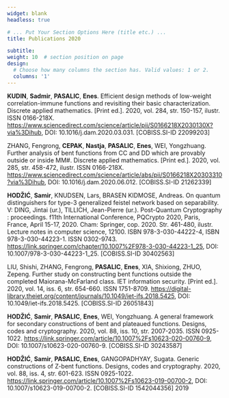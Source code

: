 ```yaml
---
widget: blank
headless: true

# ... Put Your Section Options Here (title etc.) ...
title: Publications 2020

subtitle: 
weight: 10  # section position on page
design:
  # Choose how many columns the section has. Valid values: 1 or 2.
  columns: '1'
---
```


**KUDIN**, **Sadmir**, **PASALIC**, **Enes**. Efficient design methods of low-weight correlation-immune functions and revisiting their basic characterization. Discrete applied mathematics. [Print ed.]. 2020, vol. 284, str. 150-157, ilustr. ISSN 0166-218X. https://www.sciencedirect.com/science/article/pii/S0166218X2030130X?via%3Dihub, DOI: 10.1016/j.dam.2020.03.031. [COBISS.SI-ID 22099203]

ZHANG, Fengrong, **CEPAK**, **Nastja**, **PASALIC**, **Enes**, WEI, Yongzhuang. Further analysis of bent functions from CC and DD which are provably outside or inside MM#. Discrete applied mathematics. [Print ed.]. 2020, vol. 285, str. 458-472, ilustr. ISSN 0166-218X. https://www.sciencedirect.com/science/article/abs/pii/S0166218X20303310?via%3Dihub, DOI: 10.1016/j.dam.2020.06.012. [COBISS.SI-ID 21262339]

**HODŽIĆ**, **Samir**, KNUDSEN, Lars, BRASEN KIDMOSE, Andreas. On quantum distinguishers for type-3 generalized feistel network based on separability. V: DING, Jintai (ur.), TILLICH, Jean-Pierre (ur.). Post-Quantum Cryptography : proceedings. f11th International Conference, PQCrypto 2020, Paris, France, April 15-17, 2020. Cham: Springer, cop. 2020. Str. 461-480, ilustr. Lecture notes in computer science, 12100. ISBN 978-3-030-44222-4, ISBN 978-3-030-44223-1. ISSN 0302-9743. https://link.springer.com/chapter/10.1007%2F978-3-030-44223-1_25, DOI: 10.1007/978-3-030-44223-1_25. [COBISS.SI-ID 30402563]

LIU, Shishi, ZHANG, Fengrong, **PASALIC**, **Enes**, XIA, Shixiong, ZHUO, Zepeng. Further study on constructing bent functions outside the completed Maiorana-McFarland class. IET information security. [Print ed.]. 2020, vol. 14, iss. 6, str. 654-660. ISSN 1751-8709. https://digital-library.theiet.org/content/journals/10.1049/iet-ifs.2018.5425, DOI: 10.1049/iet-ifs.2018.5425. [COBISS.SI-ID 26051843]

**HODŽIĆ**, **Samir**, **PASALIC**, **Enes**, WEI, Yongzhuang. A general framework for secondary constructions of bent and plateaued functions. Designs, codes and cryptography. 2020, vol. 88, iss. 10, str. 2007-2035. ISSN 0925-1022. https://link.springer.com/article/10.1007%2Fs10623-020-00760-9, DOI: 10.1007/s10623-020-00760-9. [COBISS.SI-ID 30243587]

**HODŽIĆ**, **Samir**, **PASALIC**, **Enes**, GANGOPADHYAY, Sugata. Generic constructions of Z-bent functions. Designs, codes and cryptography. 2020, vol. 88, iss. 4, str. 601-623. ISSN 0925-1022. https://link.springer.com/article/10.1007%2Fs10623-019-00700-2, DOI: 10.1007/s10623-019-00700-2. [COBISS.SI-ID 1542044356]
2019